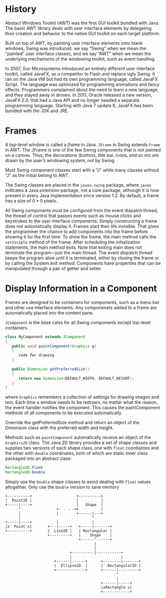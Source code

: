 # History

Abstact Windows Toolkit (AWT) was the first GUI toolkit bundled with Java. The basic AWT library deals with user interface elements by delegating their creation and behavior to the native GUI toolkit on each target platform.

Built on top of AWT, by painting user interface elements onto blank windows, Swing was introduced. we say “Swing” when we mean the “painted” user interface classes, and we say “AWT” when we mean the underlying mechanisms of the windowing toolkit, such as event handling.

In 2007, Sun Microsystems introduced an entirely different user interface toolkit, called JavaFX, as a competitor to Flash and replace  ugly Swing. It ran on the Java VM but had its own programming language, called JavaFX Script. The language was optimized for programming animations and fancy effects. Programmers complained about the need to learn a new language, and they stayed away in droves. In 2011, Oracle released a new version, JavaFX 2.0, that had a Java API and no longer needed a separate programming language. Starting with Java 7 update 6, JavaFX has been bundled with the JDK and JRE.


# Frames

A top-level window is called a _frame_ in Java. `JFrame` in Swing extends `Frame` in AWT. The JFrame is one of the few Swing components that is not painted on a canvas. Thus, the decorations (buttons, title bar, icons, and so on) are drawn by the user’s windowing system, not by Swing.

Most Swing component classes start with a "J" while many classes without "J" as the initial belong to AWT.

The Swing classes are placed in the `javax.swing` package, where `javax` indicates a Java _extension_ package, not a core package, although it is now present in every Java implementation since version 1.2. By default, a frame has a size of $0 \times 0$ pixels.

All Swing components must be configured from the event dispatch thread, the thread of control that passes events such as mouse clicks and keystrokes to the user interface components. Simply constructing a frame does not automatically display it. Frames start their life invisible. That gives the programmer the chance to add components into the frame before showing it for the first time. To show the frame, the main method calls the `setVisible` method of the frame. After scheduling the initialization statements, the main method exits. Note that exiting main does not terminate the program—just the main thread. The event dispatch thread keeps the program alive until it is terminated, either by closing the frame or by calling the System.exit method. Components have properties that can be manipulated through a pair of getter and setter

# Display Information in a Component

Frames are designed to be containers for components, such as a menu bar and other use interface elements. Any componenets added to a frame are automatically placed into the content pane.

`JComponent` is the base calss for all Swing components except top-level containers.

```java
class MyComponent extends JComponent
{
   public void paintComponent(Graphics g)
   {
      code for drawing
   }
   
   public Dimension getPreferredSize()
   { 
      return new Dimension(DEFAULT_WIDTH, DEFAULT_HEIGHT); 
   }
}
```

where `Graphics` remembers a collection of settings for drawing images and text. Each time a window needs to be redrawn, no matter what the reason, the event handler notifies the component. This causes the paintComponent methods of all components to be executed automatically.

Override the getPreferredSize method and return an object of the Dimension class with the preferred width and height.

Methods such as `paintComponent` automatically receive an object of the `Graphics2D` class. The Java 2D library provides a set of shape classes and supplies two versions of each shape class, one with `float` coordiantes and the other with `double` coordinates, both of which are static inner class packaged into an abstract class:

```java
Rectangle2D.Float
Rectangle2D.Double
```

Simply use the `Double` shape classes to avoid dealing with `float` values altogether. Only use the `Double` version to save memory

```
+----------+                    +----------+
|  Point2D |                    |          |
+-----|----+                    |   Shape  |
      ^                +- - - ->+          |
      |                |        +------|---+
      |                                ^
+-----|----+           |               |
|x  Point x|       +---|-----+   +-----|-------+
+----------+       |  Line2D |   | Rectangular |
                   +---------+   |    Shape    |
                                 +------^------+
                                        |
                                        |
                             +----------|-----------+
                             |                      |
                      +------|------+      +--------|-------+
                      |  Ellipse2D  |      |  Rectangular2D |
                      +-------------+      +------|---------+
                                                  ^
                                                  |
                                           +------|-----+
                                           |xRectangle x|
                                           +------------+

```
